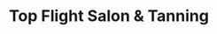 ---
title: "Top Flight Salon & Tanning"
url: /gwinn/top-flight-salon-and-tanning/
shop: hairdresser
---